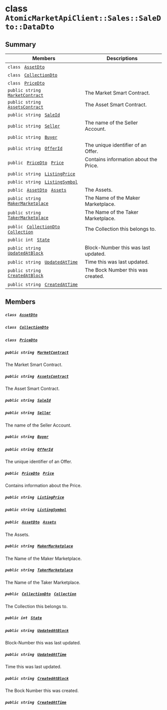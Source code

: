 # class `AtomicMarketApiClient::Sales::SaleDto::DataDto` 

## Summary

 Members                                | Descriptions                                
----------------------------------------|---------------------------------------------
`class ` [`AssetDto`](AtomicMarketApiClient--Sales--SaleDto--DataDto--AssetDto.md)        | 
`class ` [`CollectionDto`](AtomicMarketApiClient--Sales--SaleDto--DataDto--CollectionDto.md)        | 
`class ` [`PriceDto`](AtomicMarketApiClient--Sales--SaleDto--DataDto--PriceDto.md)        | 
`public string ` [`MarketContract`](#class_atomic_market_api_client_1_1_sales_1_1_sale_dto_1_1_data_dto_1a20de5c38363f0c6bf6b151e6ae648f99) | The Market Smart Contract.
`public string ` [`AssetsContract`](#class_atomic_market_api_client_1_1_sales_1_1_sale_dto_1_1_data_dto_1a4bccc9f554dbf86212f9cd2fa46d0752) | The Asset Smart Contract.
`public string ` [`SaleId`](#class_atomic_market_api_client_1_1_sales_1_1_sale_dto_1_1_data_dto_1a239b73cb4b557129fb890e1e584808f0) | 
`public string ` [`Seller`](#class_atomic_market_api_client_1_1_sales_1_1_sale_dto_1_1_data_dto_1aa5502032d18fb2afb35ca3560819275b) | The name of the Seller Account.
`public string ` [`Buyer`](#class_atomic_market_api_client_1_1_sales_1_1_sale_dto_1_1_data_dto_1a98a10502a99e30c08ee132cbdc9b1955) | 
`public string ` [`OfferId`](#class_atomic_market_api_client_1_1_sales_1_1_sale_dto_1_1_data_dto_1a176ccbd661a78c99444e637ed0af4c6e) | The unique identifier of an Offer.
`public ` [`PriceDto`](AtomicMarketApiClient--Sales--SaleDto--DataDto--PriceDto.md)` ` [`Price`](#class_atomic_market_api_client_1_1_sales_1_1_sale_dto_1_1_data_dto_1aad692b76a67e3bf06c311cef195337a8) | Contains information about the Price.
`public string ` [`ListingPrice`](#class_atomic_market_api_client_1_1_sales_1_1_sale_dto_1_1_data_dto_1ac236ae2a5318cc74d5530b98ce9a0788) | 
`public string ` [`ListingSymbol`](#class_atomic_market_api_client_1_1_sales_1_1_sale_dto_1_1_data_dto_1a2ab8232a6a9dcb4f37cfad099aa2bebf) | 
`public ` [`AssetDto`](AtomicMarketApiClient--Sales--SaleDto--DataDto--AssetDto.md)` ` [`Assets`](#class_atomic_market_api_client_1_1_sales_1_1_sale_dto_1_1_data_dto_1af4eeb79abe4abf6489007349e93616f9) | The Assets.
`public string ` [`MakerMarketplace`](#class_atomic_market_api_client_1_1_sales_1_1_sale_dto_1_1_data_dto_1ac56762821342790d851bc50b189c6309) | The Name of the Maker Marketplace.
`public string ` [`TakerMarketplace`](#class_atomic_market_api_client_1_1_sales_1_1_sale_dto_1_1_data_dto_1a8355908769f0cee72777ce35e7e8b9c0) | The Name of the Taker Marketplace.
`public ` [`CollectionDto`](AtomicMarketApiClient--Sales--SaleDto--DataDto--CollectionDto.md)` ` [`Collection`](#class_atomic_market_api_client_1_1_sales_1_1_sale_dto_1_1_data_dto_1ac6d9b0c1cef1d8ad020fa9b6fc1c3319) | The Collection this belongs to.
`public int ` [`State`](#class_atomic_market_api_client_1_1_sales_1_1_sale_dto_1_1_data_dto_1a18de412e641d6e3d45d7a829923a29c3) | 
`public string ` [`UpdatedAtBlock`](#class_atomic_market_api_client_1_1_sales_1_1_sale_dto_1_1_data_dto_1a6bb57b5afa05403c9d9c39296178c9ef) | Block-Number this was last updated.
`public string ` [`UpdatedAtTime`](#class_atomic_market_api_client_1_1_sales_1_1_sale_dto_1_1_data_dto_1a72262f869452135882a475b6636de902) | Time this was last updated.
`public string ` [`CreatedAtBlock`](#class_atomic_market_api_client_1_1_sales_1_1_sale_dto_1_1_data_dto_1a022adc431e5845376e250208a999e12d) | The Bock Number this was created.
`public string ` [`CreatedAtTime`](#class_atomic_market_api_client_1_1_sales_1_1_sale_dto_1_1_data_dto_1a4cb9b4aaa1372df6dc2bb7d8f4916403) | 

## Members

##### `class ` [`AssetDto`](AtomicMarketApiClient--Sales--SaleDto--DataDto--AssetDto.md) 

##### `class ` [`CollectionDto`](AtomicMarketApiClient--Sales--SaleDto--DataDto--CollectionDto.md) 

##### `class ` [`PriceDto`](AtomicMarketApiClient--Sales--SaleDto--DataDto--PriceDto.md) 

##### `public string ` [`MarketContract`](#class_atomic_market_api_client_1_1_sales_1_1_sale_dto_1_1_data_dto_1a20de5c38363f0c6bf6b151e6ae648f99) 

The Market Smart Contract.

##### `public string ` [`AssetsContract`](#class_atomic_market_api_client_1_1_sales_1_1_sale_dto_1_1_data_dto_1a4bccc9f554dbf86212f9cd2fa46d0752) 

The Asset Smart Contract.

##### `public string ` [`SaleId`](#class_atomic_market_api_client_1_1_sales_1_1_sale_dto_1_1_data_dto_1a239b73cb4b557129fb890e1e584808f0) 

##### `public string ` [`Seller`](#class_atomic_market_api_client_1_1_sales_1_1_sale_dto_1_1_data_dto_1aa5502032d18fb2afb35ca3560819275b) 

The name of the Seller Account.

##### `public string ` [`Buyer`](#class_atomic_market_api_client_1_1_sales_1_1_sale_dto_1_1_data_dto_1a98a10502a99e30c08ee132cbdc9b1955) 

##### `public string ` [`OfferId`](#class_atomic_market_api_client_1_1_sales_1_1_sale_dto_1_1_data_dto_1a176ccbd661a78c99444e637ed0af4c6e) 

The unique identifier of an Offer.

##### `public ` [`PriceDto`](AtomicMarketApiClient--Sales--SaleDto--DataDto--PriceDto.md)` ` [`Price`](#class_atomic_market_api_client_1_1_sales_1_1_sale_dto_1_1_data_dto_1aad692b76a67e3bf06c311cef195337a8) 

Contains information about the Price.

##### `public string ` [`ListingPrice`](#class_atomic_market_api_client_1_1_sales_1_1_sale_dto_1_1_data_dto_1ac236ae2a5318cc74d5530b98ce9a0788) 

##### `public string ` [`ListingSymbol`](#class_atomic_market_api_client_1_1_sales_1_1_sale_dto_1_1_data_dto_1a2ab8232a6a9dcb4f37cfad099aa2bebf) 

##### `public ` [`AssetDto`](AtomicMarketApiClient--Sales--SaleDto--DataDto--AssetDto.md)` ` [`Assets`](#class_atomic_market_api_client_1_1_sales_1_1_sale_dto_1_1_data_dto_1af4eeb79abe4abf6489007349e93616f9) 

The Assets.

##### `public string ` [`MakerMarketplace`](#class_atomic_market_api_client_1_1_sales_1_1_sale_dto_1_1_data_dto_1ac56762821342790d851bc50b189c6309) 

The Name of the Maker Marketplace.

##### `public string ` [`TakerMarketplace`](#class_atomic_market_api_client_1_1_sales_1_1_sale_dto_1_1_data_dto_1a8355908769f0cee72777ce35e7e8b9c0) 

The Name of the Taker Marketplace.

##### `public ` [`CollectionDto`](AtomicMarketApiClient--Sales--SaleDto--DataDto--CollectionDto.md)` ` [`Collection`](#class_atomic_market_api_client_1_1_sales_1_1_sale_dto_1_1_data_dto_1ac6d9b0c1cef1d8ad020fa9b6fc1c3319) 

The Collection this belongs to.

##### `public int ` [`State`](#class_atomic_market_api_client_1_1_sales_1_1_sale_dto_1_1_data_dto_1a18de412e641d6e3d45d7a829923a29c3) 

##### `public string ` [`UpdatedAtBlock`](#class_atomic_market_api_client_1_1_sales_1_1_sale_dto_1_1_data_dto_1a6bb57b5afa05403c9d9c39296178c9ef) 

Block-Number this was last updated.

##### `public string ` [`UpdatedAtTime`](#class_atomic_market_api_client_1_1_sales_1_1_sale_dto_1_1_data_dto_1a72262f869452135882a475b6636de902) 

Time this was last updated.

##### `public string ` [`CreatedAtBlock`](#class_atomic_market_api_client_1_1_sales_1_1_sale_dto_1_1_data_dto_1a022adc431e5845376e250208a999e12d) 

The Bock Number this was created.

##### `public string ` [`CreatedAtTime`](#class_atomic_market_api_client_1_1_sales_1_1_sale_dto_1_1_data_dto_1a4cb9b4aaa1372df6dc2bb7d8f4916403) 

